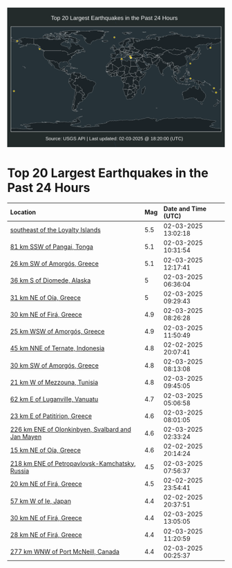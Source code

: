 ![Map](./map.png)

# Top 20 Largest Earthquakes in the Past 24 Hours

| Location | Mag | Date and Time (UTC) |
|:---|:---|:---|
| [southeast of the Loyalty Islands](https://earthquake.usgs.gov/earthquakes/eventpage/us7000pb0i) | 5.5 | 02-03-2025 13:02:18 |
| [81 km SSW of Pangai, Tonga](https://earthquake.usgs.gov/earthquakes/eventpage/us7000pb02) | 5.1 | 02-03-2025 10:31:54 |
| [26 km SW of Amorgós, Greece](https://earthquake.usgs.gov/earthquakes/eventpage/us7000pb0e) | 5.1 | 02-03-2025 12:17:41 |
| [36 km S of Diomede, Alaska](https://earthquake.usgs.gov/earthquakes/eventpage/ak0251kc24k9) | 5 | 02-03-2025 06:36:04 |
| [31 km NE of Oía, Greece](https://earthquake.usgs.gov/earthquakes/eventpage/us7000pazp) | 5 | 02-03-2025 09:29:43 |
| [30 km NE of Firá, Greece](https://earthquake.usgs.gov/earthquakes/eventpage/us7000pazi) | 4.9 | 02-03-2025 08:26:28 |
| [25 km WSW of Amorgós, Greece](https://earthquake.usgs.gov/earthquakes/eventpage/us7000pb0b) | 4.9 | 02-03-2025 11:50:49 |
| [45 km NNE of Ternate, Indonesia](https://earthquake.usgs.gov/earthquakes/eventpage/us7000pavc) | 4.8 | 02-02-2025 20:07:41 |
| [30 km SW of Amorgós, Greece](https://earthquake.usgs.gov/earthquakes/eventpage/us7000paze) | 4.8 | 02-03-2025 08:13:08 |
| [21 km W of Mezzouna, Tunisia](https://earthquake.usgs.gov/earthquakes/eventpage/us7000pazv) | 4.8 | 02-03-2025 09:45:05 |
| [62 km E of Luganville, Vanuatu](https://earthquake.usgs.gov/earthquakes/eventpage/us7000pay3) | 4.7 | 02-03-2025 05:06:58 |
| [23 km E of Patitírion, Greece](https://earthquake.usgs.gov/earthquakes/eventpage/us7000paz5) | 4.6 | 02-03-2025 08:01:05 |
| [226 km ENE of Olonkinbyen, Svalbard and Jan Mayen](https://earthquake.usgs.gov/earthquakes/eventpage/us7000paxe) | 4.6 | 02-03-2025 02:33:24 |
| [15 km NE of Oía, Greece](https://earthquake.usgs.gov/earthquakes/eventpage/us7000pavd) | 4.6 | 02-02-2025 20:14:24 |
| [218 km ENE of Petropavlovsk-Kamchatsky, Russia](https://earthquake.usgs.gov/earthquakes/eventpage/us7000paz7) | 4.5 | 02-03-2025 07:56:37 |
| [20 km NE of Firá, Greece](https://earthquake.usgs.gov/earthquakes/eventpage/us7000pawd) | 4.5 | 02-02-2025 23:54:41 |
| [57 km W of Ie, Japan](https://earthquake.usgs.gov/earthquakes/eventpage/us7000pavk) | 4.4 | 02-02-2025 20:37:51 |
| [30 km NE of Firá, Greece](https://earthquake.usgs.gov/earthquakes/eventpage/us7000pb0j) | 4.4 | 02-03-2025 13:05:05 |
| [28 km NE of Firá, Greece](https://earthquake.usgs.gov/earthquakes/eventpage/us7000pb05) | 4.4 | 02-03-2025 11:20:59 |
| [277 km WNW of Port McNeill, Canada](https://earthquake.usgs.gov/earthquakes/eventpage/us7000pax1) | 4.4 | 02-03-2025 00:25:37 |
